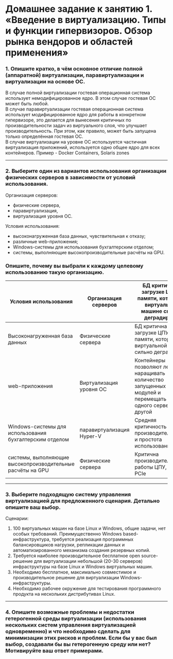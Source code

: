 # Домашнее задание к занятию 1. «Введение в виртуализацию. Типы и функции гипервизоров. Обзор рынка вендоров и областей применения»


### 1. Опишите кратко, в чём основное отличие полной (аппаратной) виртуализации, паравиртуализации и виртуализации на основе ОС.

В случае полной виртуализации гостевая операционная система использует немодифицированное ядро.
В этом случае гостевая ОС может быть любой.  
В случае паравиртуализации гостевая операционная система использует модифицированное ядро для работы в конкретном гипервизоре,
это делается для вынесения критичных по производительности задач из виртуального слоя, что улучшает производительность.
При этом, как правило, может быть запущена только определённая гостевая ОС.  
В случае виртуализации на уровне ОС используется частичная виртуализация приложений, используется одно общее ядро для всех контейнеров.
Пример - Docker Containers, Solaris zones

---
### 2. Выберите один из вариантов использования организации физических серверов в зависимости от условий использования.

Организация серверов:

- физические сервера,
- паравиртуализация,
- виртуализация уровня ОС.

Условия использования:
- высоконагруженная база данных, чувствительная к отказу;
- различные web-приложения;
- Windows-системы для использования бухгалтерским отделом;
- системы, выполняющие высокопроизводительные расчёты на GPU.

### Опишите, почему вы выбрали к каждому целевому использованию такую организацию.

| Условия использования | Организация серверов | БД критична к загрузке ЦПУ и памяти, которые в виртуальной машине сильно деградируют |
| --------- | --------- | --------- |
| Высоконагруженная база данных | Физические сервера | БД критична к загрузке ЦПУ и памяти, которые в виртуальной машине сильно деградируют |
| web-приложения | Виртуализация уровня ОС | Контейнеры позволяют легко наращивать количество запущенных модулей и перемещать их с одного сервера на другой |
| Windows-системы для использования бухгалтерским отделом | паравиртуализация Hyper-V | Средняя критичность к производительности, и простота использования |
| системы, выполняющие высокопроизводительные расчёты на GPU | Физические сервера | Критична производительность работы ЦПУ, шины PCIe |

---
### 3. Выберите подходящую систему управления виртуализацией для предложенного сценария. Детально опишите ваш выбор.

Сценарии:

1. 100 виртуальных машин на базе Linux и Windows, общие задачи, нет особых требований. Преимущественно Windows based-инфраструктура, требуется реализация программных балансировщиков нагрузки, репликации данных и автоматизированного механизма создания резервных копий.
2. Требуется наиболее производительное бесплатное open source-решение для виртуализации небольшой (20-30 серверов) инфраструктуры на базе Linux и Windows виртуальных машин.
3. Необходимо бесплатное, максимально совместимое и производительное решение для виртуализации Windows-инфраструктуры.
4. Необходимо рабочее окружение для тестирования программного продукта на нескольких дистрибутивах Linux.

---
### 4. Опишите возможные проблемы и недостатки гетерогенной среды виртуализации (использования нескольких систем управления виртуализацией одновременно) и что необходимо сделать для минимизации этих рисков и проблем. Если бы у вас был выбор, создавали бы вы гетерогенную среду или нет? Мотивируйте ваш ответ примерами.
